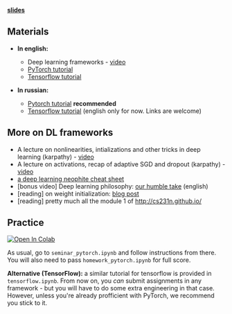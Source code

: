[__slides__](https://disk.yandex.ru/i/wYZeZb0nGyFOXg)


## Materials

- __In english:__
  * Deep learning frameworks - [video](https://www.youtube.com/watch?v=Vf_-OkqbwPo)
  * [PyTorch tutorial](https://www.youtube.com/watch?v=VMcRWYEKmhw)
  * [Tensorflow tutorial](https://www.youtube.com/watch?v=FQ660T4uu7k)

- __In russian:__
  * [Pytorch tutorial](https://yadi.sk/i/O3mQ76u43So3h9) __recommended__
  * [Tensorflow tutorial](https://www.youtube.com/watch?v=FQ660T4uu7k) (english only for now. Links are welcome)

## More on DL frameworks
  - A lecture on nonlinearities, intializations and other tricks in deep learning (karpathy) - [video](https://www.youtube.com/watch?v=GUtlrDbHhJM)
  - A lecture on activations, recap of adaptive SGD and dropout (karpathy) - [video](https://www.youtube.com/watch?v=KaR4lIdI1MQ)
  - [a deep learning neophite cheat sheet](http://www.kdnuggets.com/2016/03/must-know-tips-deep-learning-part-1.html)
  - [bonus video] Deep learning philosophy: [our humble take](https://www.youtube.com/watch?v=9qyE1Ev1Xdw) (english)
  - [reading] on weight initialization: [blog post](http://andyljones.tumblr.com/post/110998971763/an-explanation-of-xavier-initialization)
  - [reading] pretty much all the module 1 of http://cs231n.github.io/


## Practice

[![Open In Colab](https://colab.research.google.com/assets/colab-badge.svg)](https://colab.research.google.com/github/yandexdataschool/Practical_DL/blob/fall23/week02_autodiff/seminar_pytorch.ipynb)

As usual, go to `seminar_pytorch.ipynb` and follow instructions from there. You will also need to pass `homework_pytorch.ipynb` for full score.

__Alternative (TensorFlow):__ a similar tutorial for tensorflow is provided in `tensorflow.ipynb`. From now on, you *can* submit assignments in any framework - but you will have to do some extra engineering in that case. However, unless you're already profficient with PyTorch, we recommend you stick to it.

